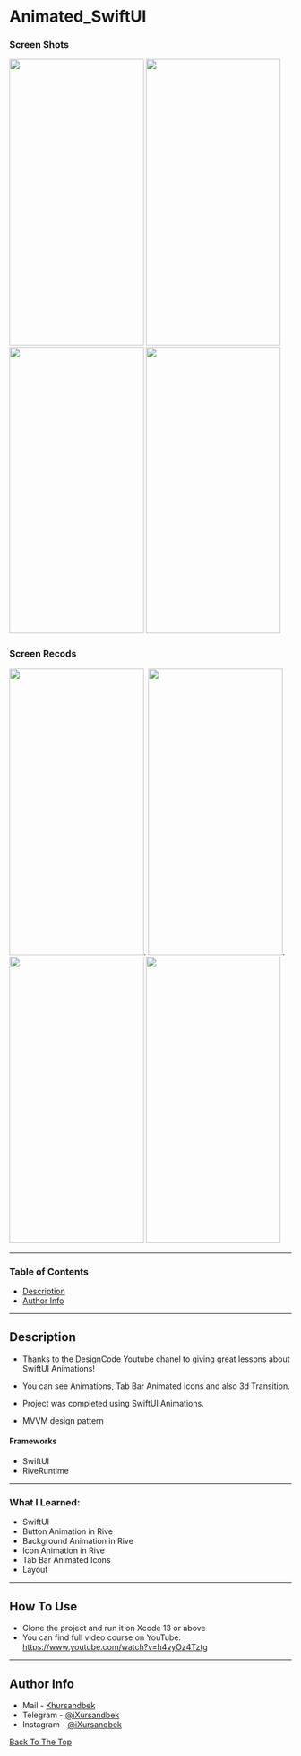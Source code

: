 # Animated_SwiftUI

### Screen Shots
<img src="https://github.com/iXursandbek1/Netflix-Clone/assets/114641378/b4a2c7e9-90bc-4308-bb74-2b787a029350" width="240" height="510">
<img src="https://github.com/iXursandbek1/Netflix-Clone/assets/114641378/6a2c11ec-28d4-479b-ac92-d2c232de2f32" width="240" height="510">
<img src="https://github.com/iXursandbek1/Netflix-Clone/assets/114641378/2949d2b8-653b-4d4f-92c3-e2e82446663d" width="240" height="510">
<img src="https://github.com/iXursandbek1/Netflix-Clone/assets/114641378/fdbfb3e1-f9b6-4ac7-9128-494d1b80be96" width="240" height="510">

### Screen Recods
<img src="https://github.com/iXursandbek1/Netflix-Clone/assets/114641378/e43437e6-33a8-451f-829f-273b06d7d6cf" width="240" height="510">.
<img src="https://github.com/iXursandbek1/Netflix-Clone/assets/114641378/a05deb29-9550-400f-8796-3e9d9c8a0ebd" width="240" height="510">.
<img src="https://github.com/iXursandbek1/Netflix-Clone/assets/114641378/353be1d7-95fd-487a-895c-7f71e85db564" width="240" height="510">
<img src="https://github.com/iXursandbek1/Netflix-Clone/assets/114641378/f3b79cdc-f415-42e7-a693-9efc0288b2f0" width="240" height="510">

---

### Table of Contents

- [Description](#description)
- [Author Info](#author-info)

---

## Description

- Thanks to the DesignCode Youtube chanel to giving great lessons about SwiftUI Animations!

- You can see Animations, Tab Bar Animated Icons and also 3d Transition.

- Project was completed using SwiftUI Animations.

- MVVM design pattern

#### Frameworks

- SwiftUI
- RiveRuntime


---
### What I Learned:
- SwiftUI 
- Button Animation in Rive
- Background Animation in Rive
- Icon Animation in Rive
- Tab Bar Animated Icons
- Layout
---

## How To Use

- Clone the project and run it on Xcode 13 or above
- You can find full video course on YouTube: https://www.youtube.com/watch?v=h4vyOz4Tztg
---

## Author Info

- Mail - [Khursandbek](kambaraliyev2001@mail.ru)
- Telegram - [@iXursandbek](https://t.me/iXursandbek)
- Instagram - [@iXursandbek](https://instagram.com/ixursandbek_?igshid=MzRlODBiNWFlZA==)

[Back To The Top](#Animated_SwiftUI)
